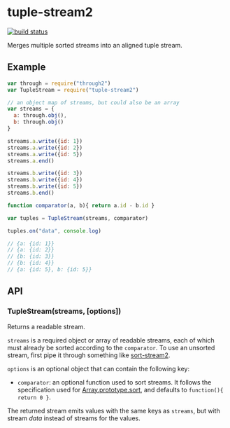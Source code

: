 tuple-stream2
=============

[![build status](https://secure.travis-ci.org/jed/tuple-stream2.svg)](http://travis-ci.org/jed/tuple-stream2)

Merges multiple sorted streams into an aligned tuple stream.

Example
-------

```javascript
var through = require("through2")
var TupleStream = require("tuple-stream2")

// an object map of streams, but could also be an array
var streams = {
  a: through.obj(),
  b: through.obj()
}

streams.a.write({id: 1})
streams.a.write({id: 2})
streams.a.write({id: 5})
streams.a.end()

streams.b.write({id: 3})
streams.b.write({id: 4})
streams.b.write({id: 5})
streams.b.end()

function comparator(a, b){ return a.id - b.id }

var tuples = TupleStream(streams, comparator)

tuples.on("data", console.log)

// {a: {id: 1}}
// {a: {id: 2}}
// {b: {id: 3}}
// {b: {id: 4}}
// {a: {id: 5}, b: {id: 5}}
```

API
---

### TupleStream(streams, [options])

Returns a readable stream.

`streams` is a required object or array of readable streams, each of which must already be sorted according to the `comparator`. To use an unsorted stream, first pipe it through something like [sort-stream2](https://github.com/jed/sort-stream2).

`options` is an optional object that can contain the following key:

- `comparator`: an optional function used to sort streams. It follows the specification used for [Array.prototype.sort](https://developer.mozilla.org/en-US/docs/Web/JavaScript/Reference/Global_Objects/Array/sort), and defaults to `function(){ return 0 }`.

The returned stream emits values with the same keys as `streams`, but with stream _data_ instead of streams for the values.
